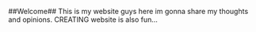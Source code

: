 ##Welcome## 
This is my website guys here im gonna share my thoughts and opinions.
CREATING website is also fun...
